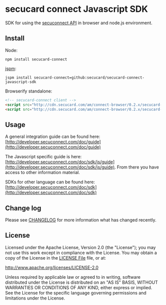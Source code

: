# secucard connect Javascript SDK

SDK for using the [secuconnect API](http://developer.secuconnect.com) in browser and node.js environment.

## Install

Node:

```
npm install secucard-connect
```

[jspm](http://jspm.io/):

```
jspm install secucard-connect=github:secucard/secucard-connect-javascript-sdk
```

Browserify standalone:

```html
<!-- secucard-connect client -->
<script src="http://cdn.secucard.com/am/connect-browser/0.2.x/secucard-connect.js"></script>
<script src="http://cdn.secucard.com/am/connect-browser/0.2.x/secucard-connect.min.js"></script>
```

## Usage

A general integration guide can be found here: [http://developer.secuconnect.com/doc/guide](http://developer.secuconnect.com/doc/guide)

The Javascript specific guide is here: [http://developer.secuconnect.com/doc/sdk/js/guide](http://developer.secuconnect.com/doc/sdk/js/guide). From there you have access to other information material.

SDKs for other language can be found here: [http://developer.secuconnect.com/doc/sdk](http://developer.secuconnect.com/doc/sdk)

## Change log

Please see [CHANGELOG](CHANGELOG.md) for more information what has changed recently.


## License

Licensed under the Apache License, Version 2.0 (the "License");
you may not use this work except in compliance with the License.
You may obtain a copy of the License in the [LICENSE File](LICENSE) file, or at:

   http://www.apache.org/licenses/LICENSE-2.0

Unless required by applicable law or agreed to in writing, software
distributed under the License is distributed on an "AS IS" BASIS,
WITHOUT WARRANTIES OR CONDITIONS OF ANY KIND, either express or implied.
See the License for the specific language governing permissions and
limitations under the License.
